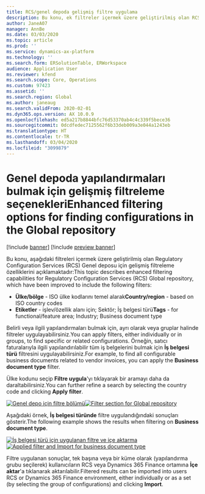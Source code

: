 ```yaml
---
title: RCS/genel depoda gelişmiş filtre uygulama
description: Bu konu, ek filtreler içermek üzere geliştirilmiş olan RCS Genel deposu için gelişmiş filtreleme özelliklerini açıklamaktadır.
author: JaneA07
manager: AnnBe
ms.date: 03/03/2020
ms.topic: article
ms.prod: ''
ms.service: dynamics-ax-platform
ms.technology: ''
ms.search.form: ERSolutionTable, ERWorkspace
audience: Application User
ms.reviewer: kfend
ms.search.scope: Core, Operations
ms.custom: 97423
ms.assetid: ''
ms.search.region: Global
ms.author: janeaug
ms.search.validFrom: 2020-02-01
ms.dyn365.ops.version: AX 10.0.9
ms.openlocfilehash: ed5a217b8844bfc76d53370ab4c4c339f5bece36
ms.sourcegitcommit: 0dcdfedec7125562f6b33deb009a3e044a1243eb
ms.translationtype: HT
ms.contentlocale: tr-TR
ms.lasthandoff: 03/04/2020
ms.locfileid: "3099879"
---
```

# <a name="enhanced-filtering-options-for-finding-configurations-in-the-global-repository"></a><span data-ttu-id="a0567-103">Genel depoda yapılandırmaları bulmak için gelişmiş filtreleme seçenekleri</span><span class="sxs-lookup"><span data-stu-id="a0567-103">Enhanced filtering options for finding configurations in the Global repository</span></span>

[!include [banner](../includes/banner.md)]
[!include [preview banner](../includes/preview-banner.md)]

<span data-ttu-id="a0567-104">Bu konu, aşağıdaki filtreleri içermek üzere geliştirilmiş olan Regulatory Configuration Services (RCS) Genel deposu için gelişmiş filtreleme özelliklerini açıklamaktadır:</span><span class="sxs-lookup"><span data-stu-id="a0567-104">This topic describes enhanced filtering capabilities for Regulatory Configuration Services (RCS) Global repository, which have been improved to include the following filters:</span></span> 
- <span data-ttu-id="a0567-105">**Ülke/bölge** - ISO ülke kodlarını temel alarak</span><span class="sxs-lookup"><span data-stu-id="a0567-105">**Country/region** - based on ISO country codes</span></span>  
- <span data-ttu-id="a0567-106">**Etiketler** - işlev/özellik alanı için; Sektör; İş belgesi türü</span><span class="sxs-lookup"><span data-stu-id="a0567-106">**Tags** - for functional/feature area; Industry; Business document type</span></span> 

<span data-ttu-id="a0567-107">Belirli veya ilgili yapılandırmaları bulmak için, ayrı olarak veya gruplar halinde filtreler uygulayabilirsiniz.</span><span class="sxs-lookup"><span data-stu-id="a0567-107">You can apply filters, either individually or in groups, to find specific or related configurations.</span></span> <span data-ttu-id="a0567-108">Örneğin, satıcı faturalarıyla ilgili yapılandırılabilir tüm iş belgelerini bulmak için **İş belgesi türü** filtresini uygulayabilirsiniz.</span><span class="sxs-lookup"><span data-stu-id="a0567-108">For example, to find all configurable business documents related to vendor invoices, you can apply the **Business document type** filter.</span></span> 

<span data-ttu-id="a0567-109">Ülke kodunu seçip **Filtre uygula**'yı tıklayarak bir aramayı daha da daraltabilirsiniz.</span><span class="sxs-lookup"><span data-stu-id="a0567-109">You can further refine a search by selecting the country code and clicking **Apply filter**.</span></span>  

<span data-ttu-id="a0567-110">[![Genel depo için filtre bölümü](media/rcs-enhanced-filter-section.JPG)](./media/rcs-enhanced-filter-section.JPG)</span><span class="sxs-lookup"><span data-stu-id="a0567-110">[![Filter section for Global repository](media/rcs-enhanced-filter-section.JPG)](./media/rcs-enhanced-filter-section.JPG)</span></span> 

<span data-ttu-id="a0567-111">Aşağıdaki örnek, **İş belgesi türünde** filtre uygulandığındaki sonuçları gösterir.</span><span class="sxs-lookup"><span data-stu-id="a0567-111">The following example shows the results when filtering on **Business document type**.</span></span> 

<span data-ttu-id="a0567-112">[![İş belgesi türü için uygulanan filtre ve içe aktarma](media/rcs-enhanced-filtering-applied.JPG)](./media/rcs-enhanced-filtering-applied.JPG)</span><span class="sxs-lookup"><span data-stu-id="a0567-112">[![Applied filter and Import for business document type](media/rcs-enhanced-filtering-applied.JPG)](./media/rcs-enhanced-filtering-applied.JPG)</span></span> 

<span data-ttu-id="a0567-113">Filtre uygulanan sonuçlar, tek başına veya bir küme olarak (yapılandırma grubu seçilerek) kullanıcıların RCS veya Dynamics 365 Finance ortamına **İçe aktar**'a tıklanarak aktarılabilir.</span><span class="sxs-lookup"><span data-stu-id="a0567-113">Filtered results can be imported into users RCS or Dynamics 365 Finance environment, either individually or as a set (by selecting the group of configurations) and clicking **Import**.</span></span>






